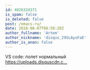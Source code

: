 ```yaml
---
id: 4026324371
is_spam: false
is_deleted: false
post: /emacs-ru/
date: 2018-08-07T08:50:20Z
author_fullname: 'Artem'
author_nickname: 'disqus_29SLAyuFaE'
author_is_anon: false
---
```


<p>VS code: полет нормальный<br> <a href="https://uploads.disquscdn.com/images/20444810bda9a300e335aa7fdc5803a71649947430fdb0fdb75ef8c20e6b153d.png" rel="nofollow noopener" title="https://uploads.disquscdn.com/images/20444810bda9a300e335aa7fdc5803a71649947430fdb0fdb75ef8c20e6b153d.png">https://uploads.disquscdn.c...</a></p>

